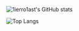 ![1ierro1ast's GitHub stats](https://github-readme-stats.vercel.app/api?username=1ierro1ast&count_private=true)

![Top Langs](https://github-readme-stats.vercel.app/api/top-langs/?username=1ierro1ast&hide=ShaderLab,hlsl)

<!--
**1ierro1ast/1ierro1ast** is a ✨ _special_ ✨ repository because its `README.md` (this file) appears on your GitHub profile.

Here are some ideas to get you started:

- 🔭 I’m currently working on ...
- 🌱 I’m currently learning ...
- 👯 I’m looking to collaborate on ...
- 🤔 I’m looking for help with ...
- 💬 Ask me about ...
- 📫 How to reach me: ...
- 😄 Pronouns: ...
- ⚡ Fun fact: ...
-->
